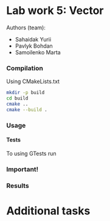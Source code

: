 # Lab work 5: Vector
Authors (team):
- Sahaidak Yurii
- Pavlyk Bohdan
- Samoilenko Marta

### Compilation

Using CMakeLists.txt
```bash
mkdir -p build
cd build
cmake ..
cmake --build .
```

### Usage
#### Tests
To using GTests run



### Important!


### Results

# Additional tasks
